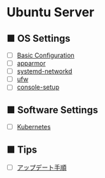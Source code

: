 # Ubuntu Server
## ■ OS Settings
- [ ] [Basic Configuration](settings)
- [ ] [apparmor](apparmor)
- [ ] [systemd-networkd](systemd-networkd)
- [ ] [ufw](ufw)
- [ ] [console-setup](console-setup)

## ■ Software Settings
- [ ] [Kubernetes](kubernetes)

## ■ Tips
- [ ] [アップデート手順](how_to_update)
